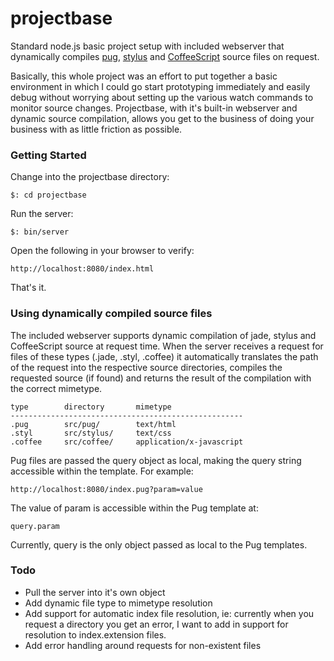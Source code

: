 # projectbase

Standard node.js basic project setup with included webserver that dynamically
compiles [pug][1], [stylus][2] and [CoffeeScript][3] source files on request.

Basically, this whole project was an effort to put together a basic environment
in which I could go start prototyping immediately and easily debug without
worrying about setting up the various watch commands to monitor source changes.
Projectbase, with it's built-in webserver and dynamic source compilation,
allows you get to the business of doing your business with as little friction as
possible.

[1]: https://pugjs.org
[2]: https://stylus-lang.com
[3]: https://coffeescript.org

### Getting Started

Change into the projectbase directory:

	$: cd projectbase

Run the server:

	$: bin/server

Open the following in your browser to verify:

	http://localhost:8080/index.html

That's it.


### Using dynamically compiled source files

The included webserver supports dynamic compilation of jade, stylus
and CoffeeScript source at request time.  When the server receives
a request for files of these types (.jade, .styl, .coffee) it
automatically translates the path of the request into the respective
source directories, compiles the requested source (if found) and
returns the result of the compilation with the correct mimetype.

	type		directory		mimetype
	----------------------------------------------------
	.pug		src/pug/		text/html
	.styl		src/stylus/		text/css
	.coffee		src/coffee/		application/x-javascript

Pug files are passed the query object as local, making the query
string accessible within the template.  For example:

	http://localhost:8080/index.pug?param=value

The value of param is accessible within the Pug template at:

	query.param

Currently, query is the only object passed as local to the Pug
templates.

### Todo

*	Pull the server into it's own object
*	Add dynamic file type to mimetype resolution
*	Add support for automatic index file resolution, ie: currently
	when you request a directory you get an error, I want to add
	in support for resolution to index.extension files.
* Add error handling around requests for non-existent files
